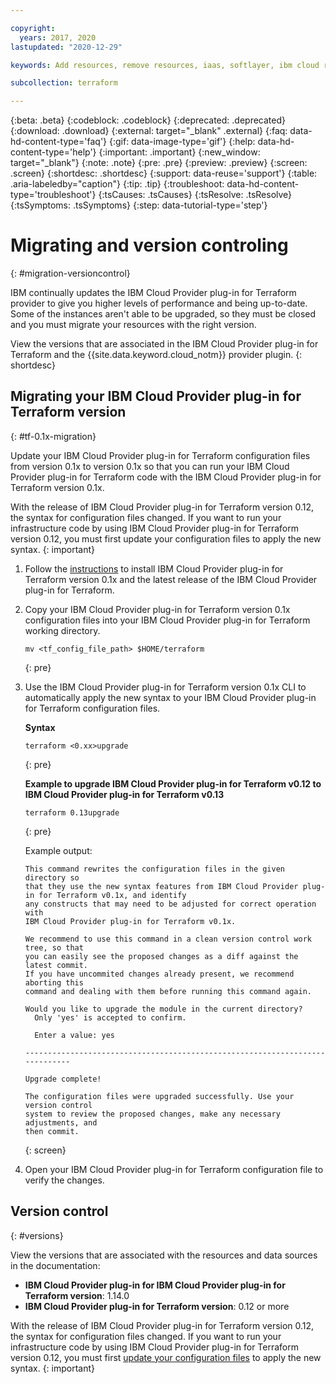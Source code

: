 ```yaml
---

copyright:
  years: 2017, 2020
lastupdated: "2020-12-29"

keywords: Add resources, remove resources, iaas, softlayer, ibm cloud resources, ibm cloud services, IBM Cloud Provider plug-in for Terraform, provision resources

subcollection: terraform

---
```


{:beta: .beta}
{:codeblock: .codeblock}
{:deprecated: .deprecated}
{:download: .download}
{:external: target="_blank" .external}
{:faq: data-hd-content-type='faq'}
{:gif: data-image-type='gif'}
{:help: data-hd-content-type='help'}
{:important: .important}
{:new_window: target="_blank"}
{:note: .note}
{:pre: .pre}
{:preview: .preview}
{:screen: .screen}
{:shortdesc: .shortdesc}
{:support: data-reuse='support'}
{:table: .aria-labeledby="caption"}
{:tip: .tip}
{:troubleshoot: data-hd-content-type='troubleshoot'}
{:tsCauses: .tsCauses}
{:tsResolve: .tsResolve}
{:tsSymptoms: .tsSymptoms}
{:step: data-tutorial-type='step'}


# Migrating and version controling
{: #migration-versioncontrol}

IBM continually updates the IBM Cloud Provider plug-in for Terraform provider to give you higher levels of performance and being up-to-date. Some of the instances aren't able to be upgraded, so they must be closed and you must migrate your resources with the right version.

View the versions that are associated in the IBM Cloud Provider plug-in for Terraform and the {{site.data.keyword.cloud_notm}} provider plugin.
{: shortdesc}

## Migrating your IBM Cloud Provider plug-in for Terraform version
{: #tf-0.1x-migration}
  
Update your IBM Cloud Provider plug-in for Terraform configuration files from version 0.1x to version 0.1x so that you can run your IBM Cloud Provider plug-in for Terraform code with the IBM Cloud Provider plug-in for Terraform version 0.1x. 

With the release of IBM Cloud Provider plug-in for Terraform version 0.12, the syntax for configuration files changed. If you want to run your infrastructure code by using IBM Cloud Provider plug-in for Terraform version 0.12, you must first update your configuration files to apply the new syntax. 
{: important}

1. Follow the [instructions](/docs/terraform?topic=terraform-setup_cli#install_cli) to install IBM Cloud Provider plug-in for Terraform version 0.1x and the latest release of the IBM Cloud Provider plug-in for Terraform. 
2. Copy your IBM Cloud Provider plug-in for Terraform version 0.1x configuration files into your IBM Cloud Provider plug-in for Terraform working directory. 
   ```
   mv <tf_config_file_path> $HOME/terraform
   ```
   {: pre}
   
3. Use the IBM Cloud Provider plug-in for Terraform version 0.1x CLI to automatically apply the new syntax to your IBM Cloud Provider plug-in for Terraform configuration files. 
  
   **Syntax**
   ```
   terraform <0.xx>upgrade
   ```
   {: pre}

   **Example to upgrade IBM Cloud Provider plug-in for Terraform v0.12 to IBM Cloud Provider plug-in for Terraform v0.13**
   ```
   terraform 0.13upgrade
   ```
   {: pre}
   
   Example output: 
   ```
   This command rewrites the configuration files in the given directory so
   that they use the new syntax features from IBM Cloud Provider plug-in for Terraform v0.1x, and identify
   any constructs that may need to be adjusted for correct operation with
   IBM Cloud Provider plug-in for Terraform v0.1x.

   We recommend to use this command in a clean version control work tree, so that
   you can easily see the proposed changes as a diff against the latest commit.
   If you have uncommited changes already present, we recommend aborting this
   command and dealing with them before running this command again.

   Would you like to upgrade the module in the current directory?
     Only 'yes' is accepted to confirm.

     Enter a value: yes

   -----------------------------------------------------------------------------

   Upgrade complete!

   The configuration files were upgraded successfully. Use your version control
   system to review the proposed changes, make any necessary adjustments, and
   then commit.
   ```
   {: screen}
   
4. Open your IBM Cloud Provider plug-in for Terraform configuration file to verify the changes. 

## Version control 
{: #versions}

View the versions that are associated with the resources and data sources in the documentation:

- **IBM Cloud Provider plug-in for IBM Cloud Provider plug-in for Terraform version**: 1.14.0
- **IBM Cloud Provider plug-in for Terraform version**: 0.12 or more

With the release of IBM Cloud Provider plug-in for Terraform version 0.12, the syntax for configuration files changed. If you want to run your infrastructure code by using IBM Cloud Provider plug-in for Terraform version 0.12, you must first [update your configuration files](#tf-0.1x-migration) to apply the new syntax. 
{: important}
